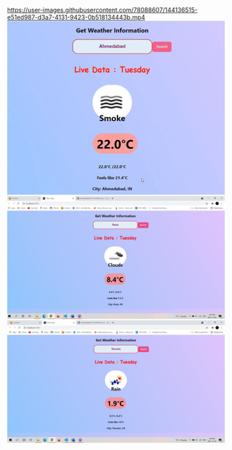 https://user-images.githubusercontent.com/78088607/144136515-e51ed987-d3a7-4131-9423-0b518134443b.mp4
![Alt text](./Ahmedabad_weather.JPG?raw=true "Optional Title")
![Alt text](./Paris_weather.JPG?raw=true "Optional Title")
![Alt text](./Toronto_weather.JPG?raw=true "Optional Title")
